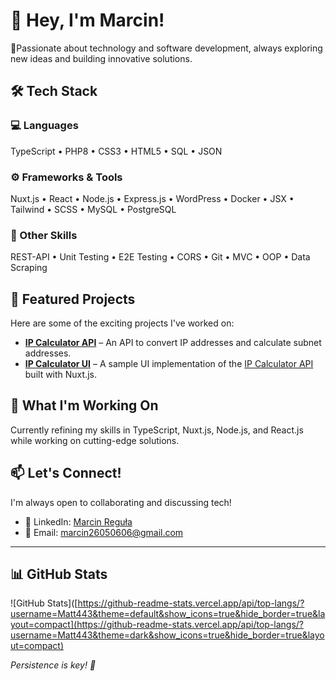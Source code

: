 # 👋 Hey, I'm Marcin!  

🚀Passionate about technology and software development, always exploring new ideas and building innovative solutions.

## 🛠 Tech Stack  
### 💻 Languages  
TypeScript • PHP8 • CSS3 • HTML5 • SQL • JSON  

### ⚙️ Frameworks & Tools  
Nuxt.js • React • Node.js • Express.js • WordPress • Docker • JSX • Tailwind • SCSS • MySQL • PostgreSQL  

### 🔧 Other Skills  
REST-API • Unit Testing • E2E Testing • CORS • Git • MVC • OOP • Data Scraping  

## 📌 Featured Projects  
Here are some of the exciting projects I've worked on:  
- **[IP Calculator API](https://github.com/Matt443/ip_calculator_api)** – An API to convert IP addresses and calculate subnet addresses.  
- **[IP Calculator UI](https://github.com/Matt443/ip_calculator_UI)** – A sample UI implementation of the [IP Calculator API](https://github.com/Matt443/ip_calculator_api) built with Nuxt.js.  

## 🚀 What I'm Working On  
Currently refining my skills in TypeScript, Nuxt.js, Node.js, and React.js while working on cutting-edge solutions.  

## 📫 Let's Connect!  
I'm always open to collaborating and discussing tech!  
- 🔗 LinkedIn: [Marcin Reguła](https://www.linkedin.com/in/marcin-regula-481b0a2b2)  
- 📧 Email: marcin26050606@gmail.com  

---

## 📊 GitHub Stats  
![GitHub Stats]([https://github-readme-stats.vercel.app/api/top-langs/?username=Matt443&theme=default&show_icons=true&hide_border=true&layout=compact](https://github-readme-stats.vercel.app/api/top-langs/?username=Matt443&theme=dark&show_icons=true&hide_border=true&layout=compact)

_Persistence is key! 🚀_
